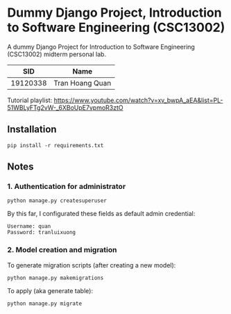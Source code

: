 # Dummy Django Project, Introduction to Software Engineering (CSC13002)
A dummy Django Project for Introduction to Software Engineering (CSC13002) midterm personal lab.

|SID|Name|
|---|----|
|19120338|Tran Hoang Quan|

Tutorial playlist: https://www.youtube.com/watch?v=xv_bwpA_aEA&list=PL-51WBLyFTg2vW-_6XBoUpE7vpmoR3ztO

## Installation
```
pip install -r requirements.txt
```

## Notes
### 1. Authentication for administrator
```
python manage.py createsuperuser
```

By this far, I configurated these fields as default admin credential:
```
Username: quan
Password: tranluixuong
```

### 2. Model creation and migration
To generate migration scripts (after creating a new model):
```
python manage.py makemigrations
```

To apply (aka generate table):
```
python manage.py migrate
```